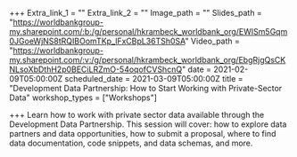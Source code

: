 +++
Extra_link_1 = ""
Extra_link_2 = ""
Image_path = ""
Slides_path = "https://worldbankgroup-my.sharepoint.com/:b:/g/personal/hkrambeck_worldbank_org/EWISm5Gqm0JGoeWjNS8tRQIBOomTKp_lFxCBpL36TSh0SA"
Video_path = "https://worldbankgroup-my.sharepoint.com/:v:/g/personal/hkrambeck_worldbank_org/EbgRjgQsCKNLsoXbDthH2p0BECiLRZmO-54oqofCVShcnQ"
date = 2021-02-09T05:00:00Z
scheduled_date = 2021-03-09T05:00:00Z
title = "Development Data Partnership: How to Start Working with Private-Sector Data"
workshop_types = ["Workshops"]

+++
Learn how to work with private sector data available through the Development Data Partnership. This session will cover: how to explore data partners and data opportunities, how to submit a proposal, where to find data documentation, code snippets, and data schemas, and more. 